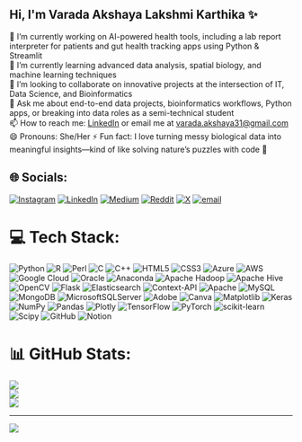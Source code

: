 ## Hi, I'm Varada Akshaya Lakshmi Karthika ✨

🔭 I’m currently working on AI-powered health tools, including a lab report interpreter for patients and gut health tracking apps using Python & Streamlit<br/>
🌱 I’m currently learning advanced data analysis, spatial biology, and machine learning techniques <br/>
👯 I’m looking to collaborate on innovative projects at the intersection of IT, Data Science, and Bioinformatics <br/>
💬 Ask me about end-to-end data projects, bioinformatics workflows, Python apps, or breaking into data roles as a semi-technical student <br/>
📫 How to reach me: [LinkedIn](https://www.linkedin.com/in/varadaakshaya/) or email me at varada.akshaya31@gmail.com
😄 Pronouns: She/Her
⚡ Fun fact: I love turning messy biological data into meaningful insights—kind of like solving nature’s puzzles with code 🧬

## 🌐 Socials:
[![Instagram](https://img.shields.io/badge/Instagram-%23E4405F.svg?logo=Instagram&logoColor=white)](https://instagram.com/akshaya._varada) [![LinkedIn](https://img.shields.io/badge/LinkedIn-%230077B5.svg?logo=linkedin&logoColor=white)](https://linkedin.com/in/https://www.linkedin.com/in/varadaakshaya/) [![Medium](https://img.shields.io/badge/Medium-12100E?logo=medium&logoColor=white)](https://medium.com/@akshaya.varada31) [![Reddit](https://img.shields.io/badge/Reddit-%23FF4500.svg?logo=Reddit&logoColor=white)](https://reddit.com/user/Akshaya) [![X](https://img.shields.io/badge/X-black.svg?logo=X&logoColor=white)](https://x.com/Akshaya_varada) [![email](https://img.shields.io/badge/Email-D14836?logo=gmail&logoColor=white)](mailto:akshaya.varada31@gmail.com) 

# 💻 Tech Stack:
![Python](https://img.shields.io/badge/python-3670A0?style=plastic&logo=python&logoColor=ffdd54) ![R](https://img.shields.io/badge/r-%23276DC3.svg?style=plastic&logo=r&logoColor=white) ![Perl](https://img.shields.io/badge/perl-%2339457E.svg?style=plastic&logo=perl&logoColor=white) ![C](https://img.shields.io/badge/c-%2300599C.svg?style=plastic&logo=c&logoColor=white) ![C++](https://img.shields.io/badge/c++-%2300599C.svg?style=plastic&logo=c%2B%2B&logoColor=white) ![HTML5](https://img.shields.io/badge/html5-%23E34F26.svg?style=plastic&logo=html5&logoColor=white) ![CSS3](https://img.shields.io/badge/css3-%231572B6.svg?style=plastic&logo=css3&logoColor=white) ![Azure](https://img.shields.io/badge/azure-%230072C6.svg?style=plastic&logo=microsoftazure&logoColor=white) ![AWS](https://img.shields.io/badge/AWS-%23FF9900.svg?style=plastic&logo=amazon-aws&logoColor=white) ![Google Cloud](https://img.shields.io/badge/GoogleCloud-%234285F4.svg?style=plastic&logo=google-cloud&logoColor=white) ![Oracle](https://img.shields.io/badge/Oracle-F80000?style=plastic&logo=oracle&logoColor=white) ![Anaconda](https://img.shields.io/badge/Anaconda-%2344A833.svg?style=plastic&logo=anaconda&logoColor=white) ![Apache Hadoop](https://img.shields.io/badge/Apache%20Hadoop-66CCFF?style=plastic&logo=apachehadoop&logoColor=black) ![Apache Hive](https://img.shields.io/badge/Apache%20Hive-FDEE21?style=plastic&logo=apachehive&logoColor=black) ![OpenCV](https://img.shields.io/badge/opencv-%23white.svg?style=plastic&logo=opencv&logoColor=white) ![Flask](https://img.shields.io/badge/flask-%23000.svg?style=plastic&logo=flask&logoColor=white) ![Elasticsearch](https://img.shields.io/badge/elasticsearch-%230377CC.svg?style=plastic&logo=elasticsearch&logoColor=white) ![Context-API](https://img.shields.io/badge/Context--Api-000000?style=plastic&logo=react) ![Apache](https://img.shields.io/badge/apache-%23D42029.svg?style=plastic&logo=apache&logoColor=white) ![MySQL](https://img.shields.io/badge/mysql-4479A1.svg?style=plastic&logo=mysql&logoColor=white) ![MongoDB](https://img.shields.io/badge/MongoDB-%234ea94b.svg?style=plastic&logo=mongodb&logoColor=white) ![MicrosoftSQLServer](https://img.shields.io/badge/Microsoft%20SQL%20Server-CC2927?style=plastic&logo=microsoft%20sql%20server&logoColor=white) ![Adobe](https://img.shields.io/badge/adobe-%23FF0000.svg?style=plastic&logo=adobe&logoColor=white) ![Canva](https://img.shields.io/badge/Canva-%2300C4CC.svg?style=plastic&logo=Canva&logoColor=white) ![Matplotlib](https://img.shields.io/badge/Matplotlib-%23ffffff.svg?style=plastic&logo=Matplotlib&logoColor=black) ![Keras](https://img.shields.io/badge/Keras-%23D00000.svg?style=plastic&logo=Keras&logoColor=white) ![NumPy](https://img.shields.io/badge/numpy-%23013243.svg?style=plastic&logo=numpy&logoColor=white) ![Pandas](https://img.shields.io/badge/pandas-%23150458.svg?style=plastic&logo=pandas&logoColor=white) ![Plotly](https://img.shields.io/badge/Plotly-%233F4F75.svg?style=plastic&logo=plotly&logoColor=white) ![TensorFlow](https://img.shields.io/badge/TensorFlow-%23FF6F00.svg?style=plastic&logo=TensorFlow&logoColor=white) ![PyTorch](https://img.shields.io/badge/PyTorch-%23EE4C2C.svg?style=plastic&logo=PyTorch&logoColor=white) ![scikit-learn](https://img.shields.io/badge/scikit--learn-%23F7931E.svg?style=plastic&logo=scikit-learn&logoColor=white) ![Scipy](https://img.shields.io/badge/SciPy-%230C55A5.svg?style=plastic&logo=scipy&logoColor=%white) ![GitHub](https://img.shields.io/badge/github-%23121011.svg?style=plastic&logo=github&logoColor=white) ![Notion](https://img.shields.io/badge/Notion-%23000000.svg?style=plastic&logo=notion&logoColor=white)
# 📊 GitHub Stats:
![](https://github-readme-stats.vercel.app/api?username=akshaya3101&theme=vue-dark&hide_border=false&include_all_commits=false&count_private=false)<br/>
![](https://nirzak-streak-stats.vercel.app/?user=akshaya3101&theme=vue-dark&hide_border=false)<br/>
![](https://github-readme-stats.vercel.app/api/top-langs/?username=akshaya3101&theme=vue-dark&hide_border=false&include_all_commits=false&count_private=false&layout=compact)

---
[![](https://visitcount.itsvg.in/api?id=akshaya3101&icon=0&color=0)](https://visitcount.itsvg.in)

<!-- Proudly created with GPRM ( https://gprm.itsvg.in ) -->
